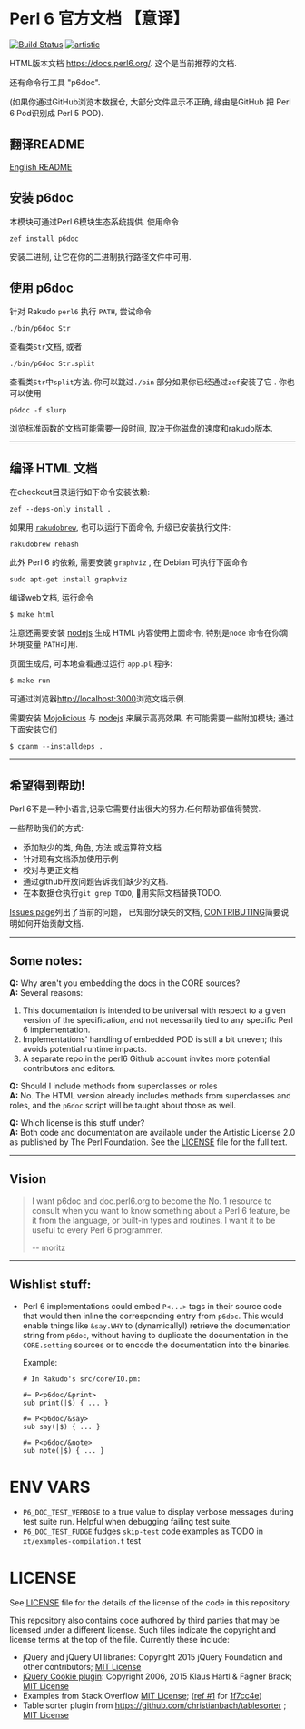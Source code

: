 # Perl 6 官方文档 【意译】

[![Build Status](https://travis-ci.org/perl6/doc.svg?branch=master)](https://travis-ci.org/perl6/doc) [![artistic](https://img.shields.io/badge/license-Artistic%202.0-blue.svg?style=flat)](https://opensource.org/licenses/Artistic-2.0)

HTML版本文档 https://docs.perl6.org/.
这个是当前推荐的文档.

还有命令行工具 "p6doc".

(如果你通过GitHub浏览本数据仓, 大部分文件显示不正确,
缘由是GitHub 把 Perl 6 Pod识别成 Perl 5 POD).

## 翻译README

[English README](README.md)

## 安装 p6doc

本模块可通过Perl 6模块生态系统提供. 使用命令

    zef install p6doc

安装二进制, 让它在你的二进制执行路径文件中可用.

## 使用 p6doc

针对 Rakudo `perl6` 执行 `PATH`, 尝试命令

    ./bin/p6doc Str

查看类`Str`文档, 或者

    ./bin/p6doc Str.split

查看类`Str`中`split`方法. 你可以跳过`./bin` 部分如果你已经通过`zef`安装了它 . 你也可以使用

    p6doc -f slurp

浏览标准函数的文档可能需要一段时间, 取决于你磁盘的速度和rakudo版本.

-------

## 编译 HTML 文档

在checkout目录运行如下命令安装依赖:

    zef --deps-only install .

如果用 [`rakudobrew`](https://github.com/tadzik/rakudobrew), 也可以运行下面命令,
升级已安装执行文件:

    rakudobrew rehash

此外 Perl 6 的依赖, 需要安装 `graphviz` , 在 Debian 可执行下面命令

    sudo apt-get install graphviz

编译web文档, 运行命令

    $ make html

注意还需要安装 [nodejs](https://nodejs.org)
生成 HTML 内容使用上面命令, 特别是`node` 命令在你滴环境变量 `PATH`可用.

页面生成后, 可本地查看通过运行 `app.pl` 程序:

    $ make run

可通过浏览器[http://localhost:3000](http://localhost:3000)浏览文档示例.

需要安装 [Mojolicious](https://metacpan.org/pod/Mojolicious)
与 [nodejs](https://nodejs.org) 来展示高亮效果.
有可能需要一些附加模块; 通过下面安装它们

    $ cpanm --installdeps .

---------

## 希望得到帮助!

Perl 6不是一种小语言,记录它需要付出很大的努力.任何帮助都值得赞赏.

一些帮助我们的方式:

 * 添加缺少的类, 角色, 方法 或运算符文档
 * 针对现有文档添加使用示例
 * 校对与更正文档
 * 通过github开放问题告诉我们缺少的文档.
 * 在本数据仓执行`git grep TODO`, 用实际文档替换TODO.

[Issues page](https://github.com/perl6/doc/issues)列出了当前的问题，
已知部分缺失的文档, [CONTRIBUTING](CONTRIBUTING.md)简要说明如何开始贡献文档.

--------

## Some notes:

**Q:** Why aren't you embedding the docs in the CORE sources?<br>
**A:** Several reasons:

  1. This documentation is intended to be universal with
     respect to a given version of the specification,
     and not necessarily tied to any specific Perl 6
     implementation.
  2. Implementations' handling of embedded POD is still
     a bit uneven; this avoids potential runtime impacts.
  3. A separate repo in the perl6 Github account invites
     more potential contributors and editors.

**Q:** Should I include methods from superclasses or roles<br>
**A:** No. The HTML version already includes methods from superclasses and
       roles, and the `p6doc` script will be taught about those as well.

**Q:** Which license is this stuff under?<br>
**A:** Both code and documentation are available under the Artistic License 2.0
       as published by The Perl Foundation. See the [LICENSE](LICENSE) file for the full
       text.

--------

## Vision

> I want p6doc and doc.perl6.org to become the No. 1 resource to consult
> when you want to know something about a Perl 6 feature, be it from the
> language, or built-in types and routines. I want it to be useful to every
> Perl 6 programmer.
>
>    -- moritz

--------

## Wishlist stuff:

 *  Perl 6 implementations could embed `P<...>` tags in their source
    code that would then inline the corresponding entry from `p6doc`.
    This would enable things like `&say.WHY` to (dynamically!)
    retrieve the documentation string from `p6doc`, without having
    to duplicate the documentation in the `CORE.setting` sources
    or to encode the documentation into the binaries.

    Example:

        # In Rakudo's src/core/IO.pm:

        #= P<p6doc/&print>
        sub print(|$) { ... }

        #= P<p6doc/&say>
        sub say(|$) { ... }

        #= P<p6doc/&note>
        sub note(|$) { ... }

# ENV VARS

- `P6_DOC_TEST_VERBOSE` to a true value to display verbose messages during test suite run.
Helpful when debugging failing test suite.
- `P6_DOC_TEST_FUDGE` fudges `skip-test` code examples as TODO in `xt/examples-compilation.t` test

# LICENSE

See [LICENSE](LICENSE) file for the details of the license of the code in this repository.

This repository also contains code authored by third parties that may be licensed under a different license. Such
files indicate the copyright and license terms at the top of the file. Currently these include:

* jQuery and jQuery UI libraries: Copyright 2015 jQuery Foundation and other contributors; [MIT License](http://creativecommons.org/licenses/MIT)
* [jQuery Cookie plugin](https://github.com/js-cookie/js-cookie):
  Copyright 2006, 2015 Klaus Hartl & Fagner Brack;
  [MIT License](http://creativecommons.org/licenses/MIT)
* Examples from Stack Overflow [MIT License](http://creativecommons.org/licenses/MIT); ([ref #1](http://stackoverflow.com/a/43669837/215487) for [1f7cc4e](https://github.com/perl6/doc/commit/1f7cc4efa0da38b5a9bf544c9b13cc335f87f7f6))
* Table sorter plugin from https://github.com/christianbach/tablesorter ;
  [MIT License](http://creativecommons.org/licenses/MIT)
